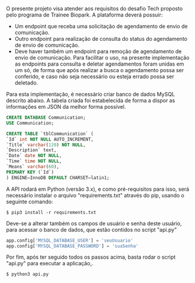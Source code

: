 O presente projeto visa atender aos requisitos do desafio Tech proposto pelo programa de Trainee Biopark.
A plataforma deverá possuir:
- Um endpoint que receba uma solicitação de agendamento de envio de comunicação.
- Outro endpoint para realização de consulta do status do agendamento de envio de comunicação.
- Deve haver também um endpoint para remoção de agendamento de envio de comunicação.
Para facilitar o uso, na presente implementação as endpoints para consulta e deletar agendamentos foram unidas em um só, de forma que após realizar a busca o agendamento possa ser conferido, e caso não seja necessário ou esteja errado possa ser deletado.

Para esta implementação, é necessário criar banco de dados MySQL descrito abaixo. A tabela criada foi estabelecida de forma a dispor as informações em JSON da melhor forma possível.
```sql
CREATE DATABASE Communication;
USE Communication;

CREATE TABLE `tblCommunication` (
`Id` int NOT NULL AUTO_INCREMENT,
`Title` varchar(120) NOT NULL,
`Description` text,
`Date` date NOT NULL,
`Time` time NOT NULL,
`Means` varchar(60),
PRIMARY KEY (`Id`)
) ENGINE=InnoDB DEFAULT CHARSET=latin1;
```
A API rodará em Python (versão 3.x), e como pré-requisitos para isso, será necessário instalar o arquivo "requirements.txt" através do pip, usando o seguinte comando:
```
$ pip3 install -r requirements.txt
```
Deve-se a alterar também os campos de usuário e senha deste usuário, para acessar o banco de dados, que estão contidos no script "api.py"
```python
app.config['MYSQL_DATABASE_USER'] = 'seuUsuario'
app.config['MYSQL_DATABASE_PASSWORD'] = 'suaSenha'
```
Por fim, após ter seguido todos os passos acima, basta rodar o script "api.py" para executar a aplicação,.
```
$ python3 api.py
```

